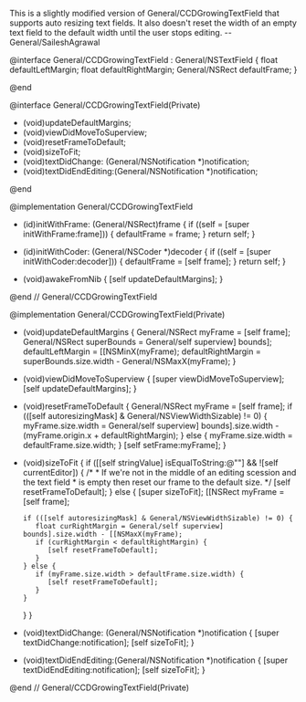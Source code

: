 This is a slightly modified version of General/CCDGrowingTextField that supports auto resizing text fields. It also doesn't reset the width of an empty text field to the default width until the user stops editing. --General/SaileshAgrawal

    
@interface General/CCDGrowingTextField : General/NSTextField
{
   float defaultLeftMargin;
   float defaultRightMargin;
   General/NSRect defaultFrame;
}

@end



    
@interface General/CCDGrowingTextField(Private)

- (void)updateDefaultMargins;
- (void)viewDidMoveToSuperview;
- (void)resetFrameToDefault;
- (void)sizeToFit;
- (void)textDidChange: (General/NSNotification *)notification;
- (void)textDidEndEditing:(General/NSNotification *)notification;

@end


@implementation General/CCDGrowingTextField


- (id)initWithFrame: (General/NSRect)frame
{
   if ((self = [super initWithFrame:frame])) {
      defaultFrame = frame;
   }
   return self;
}


- (id)initWithCoder: (General/NSCoder *)decoder
{
   if ((self = [super initWithCoder:decoder])) {
      defaultFrame = [self frame];
   }
   return self;
}


- (void)awakeFromNib
{
   [self updateDefaultMargins];
}


@end // General/CCDGrowingTextField


@implementation General/CCDGrowingTextField(Private)


- (void)updateDefaultMargins
{
   General/NSRect myFrame = [self frame];
   General/NSRect superBounds = General/self superview] bounds];
   defaultLeftMargin = [[NSMinX(myFrame);
   defaultRightMargin = superBounds.size.width - General/NSMaxX(myFrame);
}


- (void)viewDidMoveToSuperview
{
   [super viewDidMoveToSuperview];
   [self updateDefaultMargins];
}


- (void)resetFrameToDefault
{
   General/NSRect myFrame = [self frame];
   if (([self autoresizingMask] & General/NSViewWidthSizable) != 0) {
      myFrame.size.width = General/self superview] bounds].size.width -
                           (myFrame.origin.x + defaultRightMargin);
   } else {
      myFrame.size.width = defaultFrame.size.width;
   }
   [self setFrame:myFrame];
}


- (void)sizeToFit
{
   if ([[self stringValue] isEqualToString:@""] && ![self currentEditor]) {
      /*
       * If we're not in the middle of an editing scession and the text field
       * is empty then reset our frame to the default size.
       */
      [self resetFrameToDefault];
   } else {
      [super sizeToFit];
      [[NSRect myFrame = [self frame];

      if (([self autoresizingMask] & General/NSViewWidthSizable) != 0) {
         float curRightMargin = General/self superview] bounds].size.width - [[NSMaxX(myFrame);
         if (curRightMargin < defaultRightMargin) {
            [self resetFrameToDefault];
         }
      } else {
         if (myFrame.size.width > defaultFrame.size.width) {
            [self resetFrameToDefault];
         }
      }
   }
}


- (void)textDidChange: (General/NSNotification *)notification
{
   [super textDidChange:notification];
   [self sizeToFit];
}


- (void)textDidEndEditing:(General/NSNotification *)notification
{
   [super textDidEndEditing:notification];
   [self sizeToFit];
}


@end // General/CCDGrowingTextField(Private)
